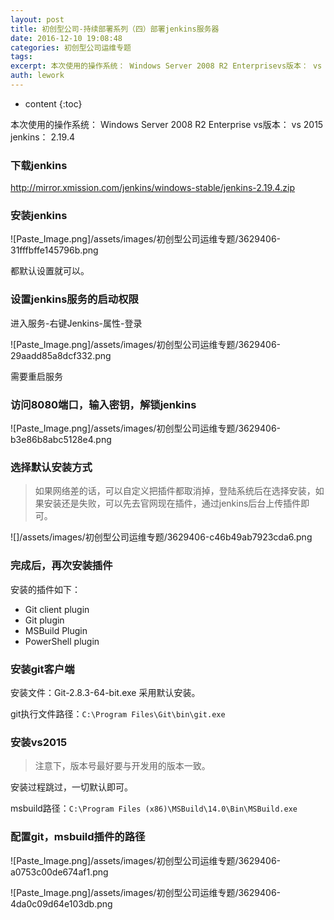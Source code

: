 ```yaml
---
layout: post
title: 初创型公司-持续部署系列（四）部署jenkins服务器
date: 2016-12-10 19:08:48
categories: 初创型公司运维专题
tags:
excerpt: 本次使用的操作系统： Windows Server 2008 R2 Enterprisevs版本： vs 2015jenkins： 2.19.4...
auth: lework
---
```

* content
{:toc}

本次使用的操作系统： Windows Server 2008 R2 Enterprise
vs版本： vs 2015
jenkins： 2.19.4

### 下载jenkins
http://mirror.xmission.com/jenkins/windows-stable/jenkins-2.19.4.zip

### 安装jenkins

![Paste_Image.png]/assets/images/初创型公司运维专题/3629406-31fffbffe145796b.png

都默认设置就可以。

### 设置jenkins服务的启动权限
进入服务-右键Jenkins-属性-登录

![Paste_Image.png]/assets/images/初创型公司运维专题/3629406-29aadd85a8dcf332.png

需要重启服务

### 访问8080端口，输入密钥，解锁jenkins


![Paste_Image.png]/assets/images/初创型公司运维专题/3629406-b3e86b8abc5128e4.png

### 选择默认安装方式
> 如果网络差的话，可以自定义把插件都取消掉，登陆系统后在选择安装，如果安装还是失败，可以先去官网现在插件，通过jenkins后台上传插件即可。



![]/assets/images/初创型公司运维专题/3629406-c46b49ab7923cda6.png

 
### 完成后，再次安装插件

安装的插件如下：
- Git client plugin
- Git plugin
- MSBuild Plugin
- PowerShell plugin

###  安装git客户端

安装文件：Git-2.8.3-64-bit.exe
采用默认安装。

git执行文件路径：`C:\Program Files\Git\bin\git.exe`

### 安装vs2015
> 注意下，版本号最好要与开发用的版本一致。

安装过程跳过，一切默认即可。

msbuild路径：`C:\Program Files (x86)\MSBuild\14.0\Bin\MSBuild.exe`

### 配置git，msbuild插件的路径

![Paste_Image.png]/assets/images/初创型公司运维专题/3629406-a0753c00de674af1.png

![Paste_Image.png]/assets/images/初创型公司运维专题/3629406-4da0c09d64e103db.png
